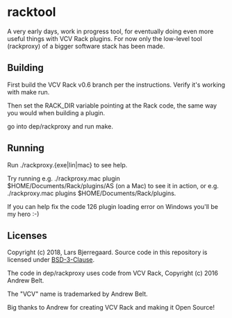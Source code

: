 # racktool

A very early days, work in progress tool, for eventually doing even more useful things with VCV Rack plugins. For now only the low-level tool (rackproxy) of a bigger software stack has been made.

## Building

First build the VCV Rack v0.6 branch per the instructions. Verify it's working with make run.

Then set the RACK_DIR variable pointing at the Rack code, the same way you would when building a plugin.

go into dep/rackproxy and run make.

## Running

Run ./rackproxy.{exe|lin|mac} to see help.

Try running e.g. ./rackproxy.mac plugin $HOME/Documents/Rack/plugins/AS (on a Mac) to see it in action, or e.g. ./rackproxy.mac plugins $HOME/Documents/Rack/plugins.

If you can help fix the code 126 plugin loading error on Windows you'll be my hero :-)

## Licenses

Copyright (c) 2018, Lars Bjerregaard.
Source code in this repository is licensed under [BSD-3-Clause](LICENSE).

The code in dep/rackproxy uses code from VCV Rack, Copyright (c) 2016 Andrew Belt.

The "VCV" name is trademarked by Andrew Belt.

Big thanks to Andrew for creating VCV Rack and making it Open Source!